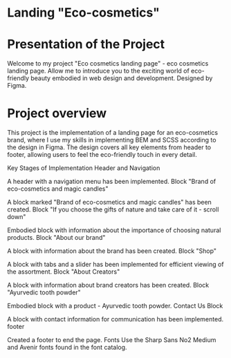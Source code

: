 # Landing "Eco-cosmetics"

# Presentation of the Project

Welcome to my project "Eco cosmetics landing page" - eco cosmetics landing page. Allow me to introduce you to the exciting world of eco-friendly beauty embodied in web design and development. Designed by Figma.

# Project overview

This project is the implementation of a landing page for an eco-cosmetics brand, where I use my skills in implementing BEM and SCSS according to the design in Figma. The design covers all key elements from header to footer, allowing users to feel the eco-friendly touch in every detail.

Key Stages of Implementation
Header and Navigation

A header with a navigation menu has been implemented.
Block "Brand of eco-cosmetics and magic candles"

A block marked "Brand of eco-cosmetics and magic candles" has been created.
Block "If you choose the gifts of nature and take care of it - scroll down"

Embodied block with information about the importance of choosing natural products.
Block "About our brand"

A block with information about the brand has been created.
Block "Shop"

A block with tabs and a slider has been implemented for efficient viewing of the assortment.
Block "About Creators"

A block with information about brand creators has been created.
Block "Ayurvedic tooth powder"

Embodied block with a product - Ayurvedic tooth powder.
Contact Us Block

A block with contact information for communication has been implemented.
footer

Created a footer to end the page.
Fonts
Use the Sharp Sans No2 Medium and Avenir fonts found in the font catalog.
